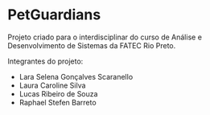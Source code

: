 # PetGuardians

Projeto criado para o interdisciplinar do curso de Análise e Desenvolvimento de Sistemas da FATEC Rio Preto.

Integrantes do projeto:

- Lara Selena Gonçalves Scaranello
- Laura Caroline Silva
- Lucas Ribeiro de Souza
- Raphael Stefen Barreto
